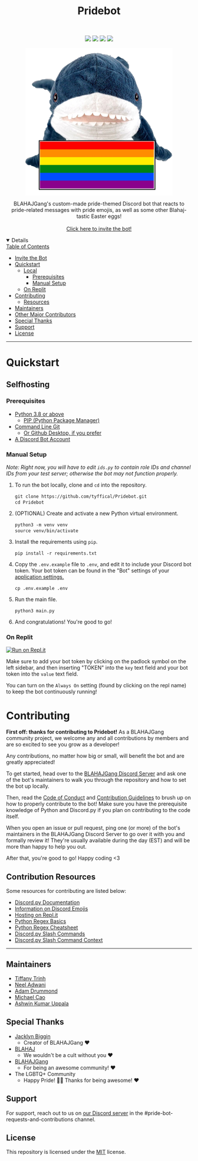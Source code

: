 <h1 align="center">Pridebot</h1>
<br>
<p align="center">
  <a href="https://github.com/tyffical/Pridebot/issues"><img src="https://img.shields.io/github/issues/tyffical/Pridebot"></a>
  <a href="https://github.com/tyffical/Pridebot/network/members"><img src="https://img.shields.io/github/forks/tyffical/Pridebot"></a>
  <a href="https://github.com/tyffical/Pridebot/stargazers"><img src="https://img.shields.io/github/stars/tyffical/Pridebot"></a>
  <a href="https://github.com/tyffical/Pridebot/blob/main/LICENSE"><img src="https://img.shields.io/github/license/tyffical/Pridebot"></a>
</p>
<p align="center">
  <a href="https://blahaj.lol/discord"><img alt="Pride Bot" title="Pride Bot" src="./images/flags/1.png" width="400" align="center"></a>
</p>

<p align="center">
  BLAHAJGang's custom-made pride-themed Discord bot that reacts to pride-related messages with pride emojis, as well as some other Blahaj-tastic Easter eggs!
  <br>
  <br>
  <a href="https://discord.com/api/oauth2/authorize?client_id=864548443234107402&permissions=2148002880&scope=bot">Click here to invite the bot!</href>
</p>

<details open="open">
<summary>Table of Contents</summary>

- [Invite the Bot](#invite-the-bot)
- [Quickstart](#quickstart)
  - [Local](#local)
    - [Prerequisites](#prerequisites)
    - [Manual Setup](#manual-setup)
  - [On Replit](#on-replit)
- [Contributing](#contributing)
  - [Resources](#resources)
- [Maintainers](#maintainers)
- [Other Major Contributors](#other-major-contributors)
- [Special Thanks](#special-thanks)
- [Support](#support)
- [License](#license)

</details>

---

# Quickstart

## Selfhosting

### Prerequisites

- [Python 3.8 or above](https://www.python.org/downloads/)
  - [PIP (Python Package Manager)](https://pip.pypa.io/en/stable/installation/)
- [Command Line Git](https://git-scm.com/downloads)
  - [Or Github Desktop, if you prefer](https://desktop.github.com)
- [A Discord Bot Account](https://discordpy.readthedocs.io/en/stable/discord.html)

### Manual Setup

_Note: Right now, you will have to edit `ids.py` to contain role IDs and channel IDs from your test server; otherwise the bot may not function properly._

1. To run the bot locally, clone and `cd` into the repository.
   ```
   git clone https://github.com/tyffical/Pridebot.git
   cd Pridebot
   ```
2. (OPTIONAL) Create and activate a new Python virtual environment.
   ```
   python3 -m venv venv
   source venv/bin/activate
   ```
3. Install the requirements using `pip`.
   ```
   pip install -r requirements.txt
   ```
4. Copy the `.env.example` file to `.env`, and edit it to include your Discord bot token. Your bot token can be found in the "Bot" settings of your [application settings.](https://discord.com/developers/applications)
   ```
   cp .env.example .env
   ```
5. Run the main file.
   ```
   python3 main.py
   ```
6. And congratulations! You're good to go!

### On Replit

[![Run on Repl.it](https://repl.it/badge/github/tyffical/Pridebot)](https://repl.it/github/tyffical/Pridebot)

Make sure to add your bot token by clicking on the padlock symbol on the left sidebar, and then inserting "TOKEN" into the `key` text field and your bot token into the `value` text field.

You can turn on the `Always On` setting (found by clicking on the repl name) to keep the bot continuously running!

# Contributing

**First off: thanks for contributing to Pridebot!** As a BLAHAJGang community project, we welcome any and all contributions by members and are so excited to see you grow as a developer!

Any contributions, no matter how big or small, will benefit the bot and are greatly appreciated!

To get started, head over to the [BLAHAJGang Discord Server](https://blahaj.lol/discord) and ask one of the bot's maintainers to walk you through the repository and how to set the bot up locally.

Then, read the [Code of Conduct](https://github.com/tyffical/Pridebot/blob/main/CODE_OF_CONDUCT.md) and [Contribution Guidelines](https://github.com/tyffical/Pridebot/blob/main/CONTRIBUTING.md) to brush up on how to properly contribute to the bot! Make sure you have the prerequisite knowledge of Python and Discord.py if you plan on contributing to the code itself.

When you open an issue or pull request, ping one (or more) of the bot's maintainers in the BLAHAJGang Discord Server to go over it with you and formally review it! They're usually available during the day (EST) and will be more than happy to help you out.

After that, you're good to go! Happy coding <3

## Contribution Resources

Some resources for contributing are listed below:

- [Discord.py Documentation](https://discordpy.readthedocs.io/en/latest/api.html)
- [Information on Discord Emojis](https://gist.github.com/scragly/b8d20aece2d058c8c601b44a689a47a0)
- [Hosting on Repl.it](https://replit.com/talk/learn/Configuring-GitHub-repos-to-run-on-Replit-and-contributing-back/23948)
- [Python Regex Basics](https://www.w3schools.com/python/python_regex.asp)
- [Python Regex Cheatsheet](https://cheatography.com/mutanclan/cheat-sheets/python-regular-expression-regex/)
- [Discord.py Slash Commands](https://discord-py-slash-command.readthedocs.io/en/latest/gettingstarted.html)
- [Discord.py Slash Command Context](https://discord-py-slash-command.readthedocs.io/en/latest/discord_slash.context.html)

---

## Maintainers

- [Tiffany Trinh](https://tyffic.al)
- [Neel Adwani](https://neeltron.com)
- [Adam Drummond](https://adamd.fyi/)
- [Michael Cao](https://m.omg.lol)
- [Ashwin Kumar Uppala](https://github.com/ashwinexe)

## Special Thanks

- [Jacklyn Biggin](https://poly.work/jacklynbiggin)
  - Creator of BLAHAJGang &#x2764;&#xFE0F;
- [BLAHAJ](https://www.ikea.com/us/en/p/blahaj-soft-toy-shark-90373590/)
  - We wouldn't be a cult without you &#x2764;&#xFE0F;
- [BLAHAJGang](https://blahajgang.lol/)
  - For being an awesome community! &#x2764;&#xFE0F;
- The LGBTQ+ Community
  - Happy Pride! &#x1F3F3;&#xFE0F;&#x200D;&#x1F308; Thanks for being awesome! &#x2764;&#xFE0F;

## Support

For support, reach out to us on [our Discord server](https://blahaj.lol/discord) in the #pride-bot-requests-and-contributions channel.

## License

This repository is licensed under the [MIT](https://choosealicense.com/licenses/mit/) license.
